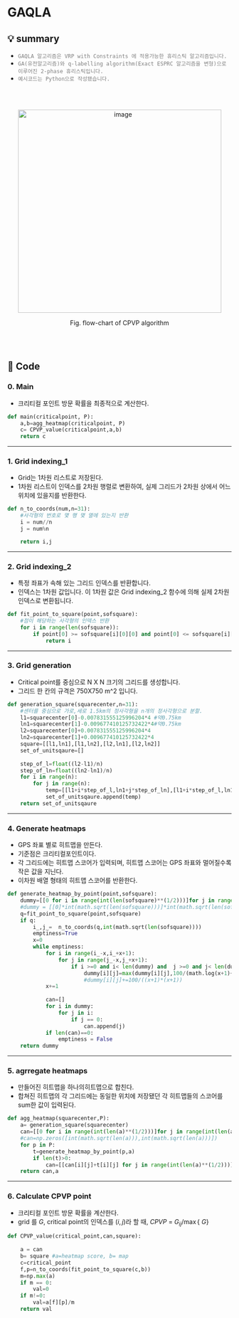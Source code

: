 # GAQLA
## 💡 summary
<ul><li><code style="color : Gray">GAQLA 알고리즘은 VRP with Constraints 에 적용가능한 휴리스틱 알고리즘입니다.</code></li><li><code style="color : Gray">GA(유전알고리즘)와 q-labelling algorithm(Exact ESPRC 알고리즘을 변형)으로 이루어진 2-phase 휴리스틱입니다.</code></li><li><code style="color : Gray">예시코드는 Python으로 작성됐습니다.</code></li></ul>
<br>   
<br> 
<p align="center">
<img width="457" alt="image" src="https://github.com/user-attachments/assets/506c15d4-ecf6-4e33-87b0-4bbc334a4dcc">
<p\>
<p align="center">
Fig. flow-chart of CPVP algorithm
<p\>
    
</p> 
<br>   
<br>   
  
    
## 📄 Code

### 0. Main
* 크리티컬 포인트 방문 확률을 최종적으로 계산한다.

```python
def main(criticalpoint, P):
    a,b=agg_heatmap(criticalpoint, P)
    c= CPVP_value(criticalpoint,a,b)
    return c
```
---

### 1. Grid indexing_1
* Grid는 1차원 리스트로 저장된다.
* 1차원 리스트이 인덱스를 2차원 행렬로 변환하여, 실제 그리드가 2차원 상에서 어느 위치에 있을지를 반환한다.

```python
def n_to_coords(num,n=31):
    #사각형의 번호로 몇 행 몇 열에 있는지 반환
    i = num//n
    j = num%n

    return i,j
```
---
### 2. Grid indexing_2
* 특정 좌표가 속해 있는 그리드 인덱스를 반환합니다.
* 인덱스는 1차원 값입니다. 이 1차원 값은 Grid indexing_2 함수에 의해 실제 2차원 인덱스로 변환됩니다.

```python
def fit_point_to_square(point,sofsquare):
    #점이 해당하는 사각형의 인덱스 반환
    for i in range(len(sofsquare)):
        if point[0] >= sofsquare[i][0][0] and point[0] <= sofsquare[i][2][0] and  point[1] >= sofsquare[i][0][1] and point[1] <= sofsquare[i][2][1]:
            return i
```
---
### 3. Grid generation
* Critical point를 중심으로 N X N 크기의 그리드를 생성합니다.
* 그리드 한 칸의 규격은 750X750 m^2 입니다.

```python
def generation_square(squarecenter,n=31):
    #센터를 중심으로 가로,세로 1.5km의 정사각형을 n개의 정사각형으로 분할.
    l1=squarecenter[0]-0.007831555125996204*4 #약0.75km
    ln1=squarecenter[1]-0.009677410125732422*4#약0.75km
    l2=squarecenter[0]+0.007831555125996204*4 
    ln2=squarecenter[1]+0.009677410125732422*4
    square=[[l1,ln1],[l1,ln2],[l2,ln1],[l2,ln2]]
    set_of_unitsqaure=[]
    
    step_of_l=float((l2-l1)/n)
    step_of_ln=float((ln2-ln1)/n)
    for i in range(n):
        for j in range(n):
            temp=[[l1+i*step_of_l,ln1+j*step_of_ln],[l1+i*step_of_l,ln1+(j+1)*step_of_ln],[l1+(i+1)*step_of_l,ln1+(j+1)*step_of_ln],[l1+(i+1)*step_of_l,ln1+j*step_of_ln]]
            set_of_unitsqaure.append(temp)
    return set_of_unitsqaure
```
---
### 4. Generate heatmaps
* GPS 좌표 별로 히트맵을 만든다.
* 기준점은 크리티컬포인트이다.
* 각 그리드에는 히트맵 스코어가 입력되며, 히트맵 스코어는 GPS 좌표와 멀어질수록 작은 값을 지닌다.
* 이차원 배열 형태의 히트맵 스코어를 반환한다.

```python
def generate_heatmap_by_point(point,sofsquare):
    dummy=[[0 for i in range(int(len(sofsquare)**(1/2)))]for j in range(int(len(sofsquare)**(1/2)))]
    #dummy = [[0]*int(math.sqrt(len(sofsquare)))]*int(math.sqrt(len(sofsquare)))
    q=fit_point_to_square(point,sofsquare)
    if q:
        i_,j_=  n_to_coords(q,int(math.sqrt(len(sofsquare))))
        emptiness=True
        x=0
        while emptiness:
            for i in range(i_-x,i_+x+1):
                for j in range(j_-x,j_+x+1):
                    if i >=0 and i< len(dummy) and  j >=0 and j< len(dummy):
                        dummy[i][j]=max(dummy[i][j],100/(math.log(x+1)+0.5))
                        #dummy[i][j]+=100/((x+1)*(x+1))
            x+=1
        
            can=[]
            for i in dummy:
                for j in i:
                    if j == 0:
                        can.append(j)
            if len(can)==0:
                emptiness = False
    return dummy
```

---
### 5. agrregate heatmaps
* 만들어진 히트맵을 하나의히트맵으로 합친다.
* 합쳐진 히트맵의 각 그리드에는 동일한 위치에 저장됐던 각 히트맵들의 스코어를 sum한 값이 입력된다.

```python
def agg_heatmap(squarecenter,P):
    a= generation_square(squarecenter)
    can=[[0 for i in range(int(len(a)**(1/2)))]for j in range(int(len(a)**(1/2)))]
    #can=np.zeros([int(math.sqrt(len(a))),int(math.sqrt(len(a)))])
    for p in P:
        t=generate_heatmap_by_point(p,a)
        if len(t)>0:
            can=[[can[i][j]+t[i][j] for j in range(int(len(a)**(1/2)))]for i in range(int(len(a)**(1/2)))]
    return can,a
```

---

### 6. Calculate CPVP point
* 크리티컬 포인트 방문 확률을 계산한다.
* grid 를 $G$, critical point의 인덱스를 $(i,j)$라 할 때, $CPVP\ =\ G_{ij}/\max{\{\ G\}}$ 

```python
def CPVP_value(critical_point,can,square):
    
    a = can
    b= square #a=heatmap score, b= map
    c=critical_point
    f,p=n_to_coords(fit_point_to_square(c,b))
    m=np.max(a)
    if m == 0:
        val=0
    if m!=0:
        val=a[f][p]/m
    return val

```
